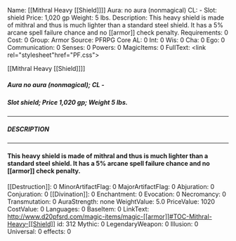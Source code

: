 Name: [[Mithral Heavy [[Shield]]]]
Aura: no aura (nonmagical)
CL: -
Slot: shield
Price: 1,020 gp
Weight: 5 lbs.
Description: This heavy shield is made of mithral and thus is much lighter than a standard steel shield. It has a 5% arcane spell failure chance and no [[armor]] check penalty.
Requirements: 0
Cost: 0
Group: Armor
Source: PFRPG Core
AL: 0
Int: 0
Wis: 0
Cha: 0
Ego: 0
Communication: 0
Senses: 0
Powers: 0
MagicItems: 0
FullText: <link rel="stylesheet"href="PF.css"><div class="heading"><p class="alignleft">[[Mithral Heavy [[Shield]]]]</p><div style="clear: both;"></div></div><div><h5><b>Aura </b>no aura (nonmagical); <b>CL </b>-</h5><h5><b>Slot </b>shield; <b>Price </b>1,020 gp; <b>Weight </b>5 lbs.</h5></div><hr/><div><h5><b>DESCRIPTION</b></h5></div><hr/><div><h4><p>This heavy shield is made of mithral and thus is much lighter than a standard steel shield. It has a 5% arcane spell failure chance and no [[armor]] check penalty.</p></h4></div>
[[Destruction]]: 0
MinorArtifactFlag: 0
MajorArtifactFlag: 0
Abjuration: 0
Conjuration: 0
[[Divination]]: 0
Enchantment: 0
Evocation: 0
Necromancy: 0
Transmutation: 0
AuraStrength: none
WeightValue: 5.0
PriceValue: 1020
CostValue: 0
Languages: 0
BaseItem: 0
LinkText: http://www.d20pfsrd.com/magic-items/magic-[[armor]]#TOC-Mithral-Heavy-[[Shield]]
id: 312
Mythic: 0
LegendaryWeapon: 0
Illusion: 0
Universal: 0
effects: 0
